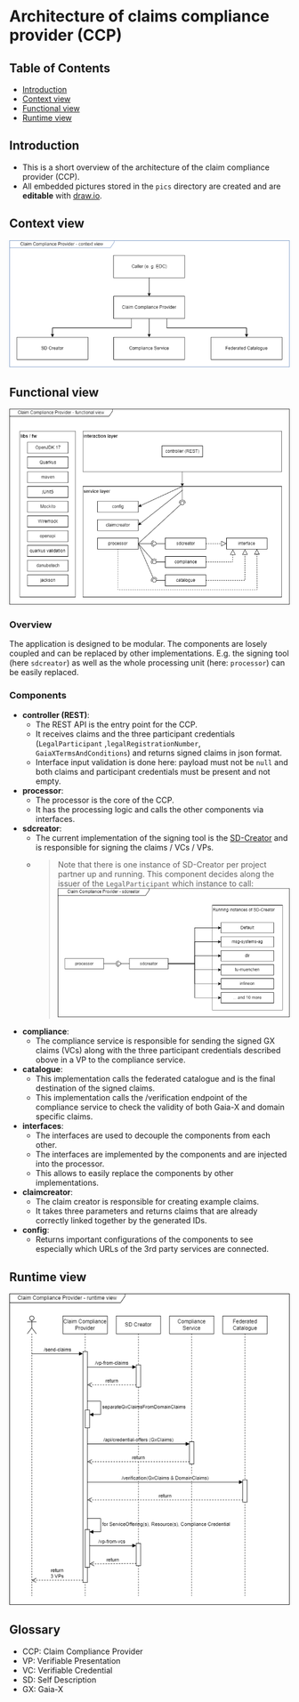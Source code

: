 # Architecture of claims compliance provider (CCP)

## Table of Contents
- [Introduction](#introduction)
- [Context view](#context-view)
- [Functional view](#functional-view)
- [Runtime view](#runtime-view)

## Introduction
* This is a short overview of the architecture of the claim compliance provider (CCP).
* All embedded pictures stored in the `pics` directory are created and are **editable** with [draw.io](https://app.diagrams.net/).

## Context view
![context view](pics/01_context_view.drawio.png) 

## Functional view
![functional view](pics/02_functional_view.drawio.png)

### Overview
The application is designed to be modular. The components are losely coupled and can be replaced by other implementations.
E.g. the signing tool (here `sdcreator`) as well as the whole processing unit (here: `processor`) can be easily replaced.

### Components
- **controller (REST)**: 
  - The REST API is the entry point for the CCP. 
  - It receives claims and the three participant credentials (`LegalParticipant` ,`legalRegistrationNumber`, `GaiaXTermsAndConditions`) and returns signed claims in json format.
  - Interface input validation is done here: payload must not be `null` and both claims and participant credentials must be present and not empty.
- **processor**: 
  - The processor is the core of the CCP. 
  - It has the processing logic and calls the other components via interfaces.
- **sdcreator**: 
  - The current implementation of the signing tool is the [SD-Creator](https://github.com/GAIA-X4PLC-AAD/self-description-creator) and is responsible for signing the claims / VCs / VPs.
  - >Note that there is one instance of SD-Creator per project partner up and running. This component decides along the issuer of the `LegalParticipant` which instance to call:
    ![sdcreator](pics/04_sdcreator.drawio.png)
- **compliance**:
  - The compliance service is responsible for sending the signed GX claims (VCs) along with the three participant credentials described obove in a VP to the compliance service.
- **catalogue**:
  - This implementation calls the federated catalogue and is the final destination of the signed claims. 
  - This implementation calls the /verification endpoint of the compliance service to check the validity of both Gaia-X and domain specific claims.
- **interfaces**:
  - The interfaces are used to decouple the components from each other. 
  - The interfaces are implemented by the components and are injected into the processor.
  - This allows to easily replace the components by other implementations.
- **claimcreator**:
  - The claim creator is responsible for creating example claims. 
  - It takes three parameters and returns claims that are already correctly linked together by the generated IDs.
- **config**:
  - Returns important configurations of the components to see especially which URLs of the 3rd party services are connected.

## Runtime view
![runtime view](pics/03_sequence_diagramme.drawio.png)

## Glossary
- CCP: Claim Compliance Provider
- VP: Verifiable Presentation
- VC: Verifiable Credential
- SD: Self Description
- GX: Gaia-X


